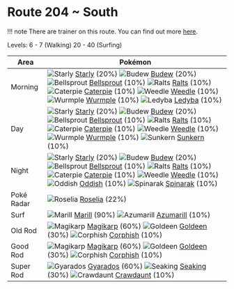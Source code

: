 # Route 204 ~ South

!!! note
    There are trainer on this route. You can find out more [here](/trainer_changes/route_204__south/).

Levels: 6 - 7 (Walking) 20 - 40 (Surfing)

Area       | Pokémon
---        | ---
Morning    | ![][396]  [Starly] (20%) ![][406]  [Budew] (20%) ![][069]  [Bellsprout] (10%)  ![][280]  [Ralts] (10%) ![][010]  [Caterpie] (10%) ![][013]  [Weedle] (10%)  ![][265]  [Wurmple] (10%) ![][165]  [Ledyba] (10%)
Day        | ![][396]  [Starly] (20%) ![][406]  [Budew] (20%) ![][069]  [Bellsprout] (10%)  ![][280]  [Ralts] (10%) ![][010]  [Caterpie] (10%) ![][013]  [Weedle] (10%)  ![][265]  [Wurmple] (10%) ![][191]  [Sunkern] (10%)
Night      | ![][396]  [Starly] (20%) ![][406]  [Budew] (20%) ![][069]  [Bellsprout] (10%)  ![][280]  [Ralts] (10%) ![][010]  [Caterpie] (10%) ![][013]  [Weedle] (10%)  ![][043]  [Oddish] (10%) ![][167]  [Spinarak] (10%)
Poké Radar | ![][315]  [Roselia] (22%)
Surf       | ![][183]  [Marill] (90%) ![][184]  [Azumarill] (10%)
Old Rod    | ![][129]  [Magikarp] (60%) ![][118]  [Goldeen] (30%) ![][341]  [Corphish] (10%)
Good Rod   | ![][129]  [Magikarp] (60%) ![][118]  [Goldeen] (30%) ![][341]  [Corphish] (10%)
Super Rod  | ![][130]  [Gyarados] (60%) ![][119]  [Seaking] (30%) ![][342]  [Crawdaunt] (10%)


[010]: https://raw.githubusercontent.com/PokeAPI/sprites/master/sprites/pokemon/10.png "Caterpie"
[013]: https://raw.githubusercontent.com/PokeAPI/sprites/master/sprites/pokemon/13.png "Weedle"
[043]: https://raw.githubusercontent.com/PokeAPI/sprites/master/sprites/pokemon/43.png "Oddish"
[069]: https://raw.githubusercontent.com/PokeAPI/sprites/master/sprites/pokemon/69.png "Bellsprout"
[118]: https://raw.githubusercontent.com/PokeAPI/sprites/master/sprites/pokemon/118.png "Goldeen"
[119]: https://raw.githubusercontent.com/PokeAPI/sprites/master/sprites/pokemon/119.png "Seaking"
[129]: https://raw.githubusercontent.com/PokeAPI/sprites/master/sprites/pokemon/129.png "Magikarp"
[130]: https://raw.githubusercontent.com/PokeAPI/sprites/master/sprites/pokemon/130.png "Gyarados"
[165]: https://raw.githubusercontent.com/PokeAPI/sprites/master/sprites/pokemon/165.png "Ledyba"
[167]: https://raw.githubusercontent.com/PokeAPI/sprites/master/sprites/pokemon/167.png "Spinarak"
[183]: https://raw.githubusercontent.com/PokeAPI/sprites/master/sprites/pokemon/183.png "Marill"
[184]: https://raw.githubusercontent.com/PokeAPI/sprites/master/sprites/pokemon/184.png "Azumarill"
[191]: https://raw.githubusercontent.com/PokeAPI/sprites/master/sprites/pokemon/191.png "Sunkern"
[265]: https://raw.githubusercontent.com/PokeAPI/sprites/master/sprites/pokemon/265.png "Wurmple"
[280]: https://raw.githubusercontent.com/PokeAPI/sprites/master/sprites/pokemon/280.png "Ralts"
[315]: https://raw.githubusercontent.com/PokeAPI/sprites/master/sprites/pokemon/315.png "Roselia"
[341]: https://raw.githubusercontent.com/PokeAPI/sprites/master/sprites/pokemon/341.png "Corphish"
[342]: https://raw.githubusercontent.com/PokeAPI/sprites/master/sprites/pokemon/342.png "Crawdaunt"
[396]: https://raw.githubusercontent.com/PokeAPI/sprites/master/sprites/pokemon/396.png "Starly"
[406]: https://raw.githubusercontent.com/PokeAPI/sprites/master/sprites/pokemon/406.png "Budew"
[Caterpie]: /pokemon_changes/010/
[Weedle]: /pokemon_changes/013/
[Oddish]: /pokemon_changes/043/
[Bellsprout]: /pokemon_changes/069/
[Goldeen]: /pokemon_changes/118/
[Seaking]: /pokemon_changes/119/
[Magikarp]: /pokemon_changes/129/
[Gyarados]: /pokemon_changes/130/
[Ledyba]: /pokemon_changes/165/
[Spinarak]: /pokemon_changes/167/
[Marill]: /pokemon_changes/183/
[Azumarill]: /pokemon_changes/184/
[Sunkern]: /pokemon_changes/191/
[Wurmple]: /pokemon_changes/265/
[Ralts]: /pokemon_changes/280/
[Roselia]: /pokemon_changes/315/
[Corphish]: /pokemon_changes/341/
[Crawdaunt]: /pokemon_changes/342/
[Starly]: /pokemon_changes/396/
[Budew]: /pokemon_changes/406/
